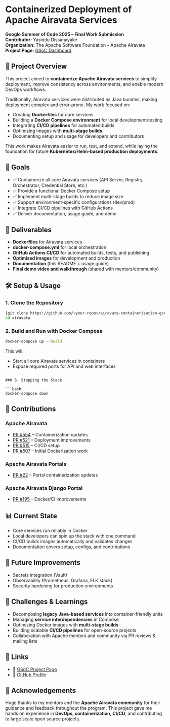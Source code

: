 # Containerized Deployment of Apache Airavata Services  
**Google Summer of Code 2025 – Final Work Submission**  
**Contributor:** Yasindu Dissanayake  
**Organization:** The Apache Software Foundation – Apache Airavata  
**Project Page:** [GSoC Dashboard](https://summerofcode.withgoogle.com/programs/2025/projects/XV40d7XV)  

## 📌 Project Overview  
This project aimed to **containerize Apache Airavata services** to simplify deployment, improve consistency across environments, and enable modern DevOps workflows.  

Traditionally, Airavata services were distributed as Java bundles, making deployment complex and error-prone. My work focused on:  
- Creating **Dockerfiles** for core services  
- Building a **Docker Compose environment** for local development/testing  
- Integrating **CI/CD pipelines** for automated builds  
- Optimizing images with **multi-stage builds**  
- Documenting setup and usage for developers and contributors  

This work makes Airavata easier to run, test, and extend, while laying the foundation for future **Kubernetes/Helm-based production deployments**.  

## 🎯 Goals  
- ✅ Containerize all core Airavata services (API Server, Registry, Orchestrator, Credential Store, etc.)  
- ✅ Provide a functional Docker Compose setup  
- ✅ Implement multi-stage builds to reduce image size  
- ✅ Support environment-specific configurations (dev/prod)  
- ✅ Integrate CI/CD pipelines with GitHub Actions  
- ✅ Deliver documentation, usage guide, and demo  

## 🚀 Deliverables  
- **Dockerfiles** for Airavata services  
- **docker-compose.yml** for local orchestration  
- **GitHub Actions CI/CD** for automated builds, tests, and publishing  
- **Optimized images** for development and production  
- **Documentation** (this README + usage guide)  
- **Final demo video and walkthrough** (shared with mentors/community)  

## 🛠️ Setup & Usage  

### 1. Clone the Repository  
```bash
[git clone https://github.com/<your-repo>/airavata-containerization-gsoc2025.git](https://github.com/apache/airavata)
cd airavata
````

### 2. Build and Run with Docker Compose

```bash
docker-compose up --build
```

This will:

* Start all core Airavata services in containers
* Expose required ports for API and web interfaces
```

### 3. Stopping the Stack

```bash
docker-compose down
```

## 📂 Contributions

### Apache Airavata

* [PR #554](https://github.com/apache/airavata/pull/554) – Containerization updates
* [PR #521](https://github.com/apache/airavata/pull/521) – Deployment improvements
* [PR #515](https://github.com/apache/airavata/pull/515) – CI/CD setup
* [PR #507](https://github.com/apache/airavata/pull/507) – Initial Dockerization work

### Apache Airavata Portals

* [PR #22](https://github.com/apache/airavata-portals/pull/22) – Portal containerization updates

### Apache Airavata Django Portal

* [PR #195](https://github.com/apache/airavata-django-portal/pull/195) – Docker/CI improvements

## 📊 Current State

* Core services run reliably in Docker
* Local developers can spin up the stack with one command
* CI/CD builds images automatically and validates changes
* Documentation covers setup, configs, and contributions

## 🔮 Future Improvements

* Secrets integration (Vault)
* Observability (Prometheus, Grafana, ELK stack)
* Security hardening for production environments

## 🧩 Challenges & Learnings

* Decomposing **legacy Java-based services** into container-friendly units
* Managing **service interdependencies** in Compose
* Optimizing Docker images with **multi-stage builds**
* Building scalable **CI/CD pipelines** for open-source projects
* Collaboration with Apache mentors and community via PR reviews & mailing lists

## 🔗 Links

* 📘 [GSoC Project Page](https://summerofcode.withgoogle.com/programs/2025/projects/XV40d7XV)
* 🐙 [GitHub Profile](https://github.com/mryash-dev)

## 🙏 Acknowledgements

Huge thanks to my mentors and the **Apache Airavata community** for their guidance and feedback throughout the program. This project gave me hands on experience in **DevOps, containerization, CI/CD**, and contributing to large scale open source projects.
